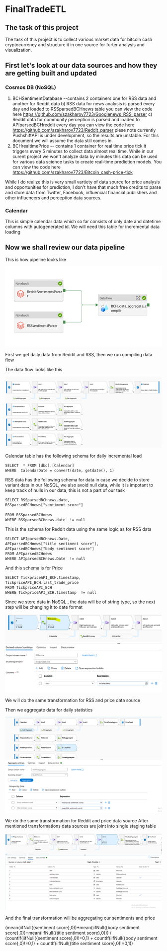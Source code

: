 # FinalTradeETL
## The task of this project
The task of this project is to collect various market data for bitcoin cash cryptocurrency and structure it in one source for furter analysis and visualization.

## First let's look at our data sources and how they are getting built and updated

### Cosmos DB (NoSQL)
  1) BCHSentimentDatabase --contains 2 containers one for RSS data and another for Reddit data
    b) RSS data for news analysis is parsed every day and loaded to RSSparsedBCHnews table you can view the code here https://github.com/szakharov7723/Googlenews_RSS_parser
    c) Reddit data for community perception is parsed and loaded to APIparsedBCHreddit every day you can view the code here https://github.com/szakharov7723/Reddit_parser plese note currently PushshiftAPI is under development, so the results are unstable. For this document we will assume the data still comes in.
  2) BCHrealtimePrice -- contains 1 container for real time price tick it triggers every 5 minutes to collect data almost real time. While in our curent project we won't analyze data by minutes this data can be used for various data science tasks to create real-time prediction models. You can view the code here https://github.com/szakharov7723/Bitcoin_cash-price-tick
 
While I do realize this is very small vartiety of data source for price analysis and opportunities for prediction, I don't have that much free credits to parse and store data from Twitter, Facebook, influencial financial publishers and other influencers and perception data sources.


### Calendar

This is simple calendar data which so far consists of only date and datetime columns with autogenerated id. We will need this table for incremental data loading


## Now we shall review our data pipeline
This is how pipeline looks like 

![alt text](https://github.com/szakharov7723/FinalTradeETL/blob/main/ETL.PNG "ETL pipeline")
 
 First we get daily data from Reddit and RSS, then we run compiling data flow
 
 The data flow looks like this
 
 ![alt text](https://github.com/szakharov7723/FinalTradeETL/blob/main/ETL_data_flow.PNG "ETL data flow")
 

 Calendar table has the following schema for daily incremental load

```
SELECT  * FROM [dbo].[Calendar]
WHERE  CalendarDate = convert(date, getdate(), 1)
```

RSS data has the following schema for data in case we decide to store variant data in our NoSQL, we also avoid null data, while it is impotant to keep track of nulls in our data, this is not a part of our task  

```
SELECT RSSparsedBCHnews.date,
RSSparsedBCHnews["sentiment score"] 

FROM RSSparsedBCHnews
WHERE RSSparsedBCHnews.date  != null
```
This is the schema for Reddit data using the same logic as for RSS data

```
SELECT APIparsedBCHnews.Date,
APIparsedBCHnews["title sentiment score"],
APIparsedBCHnews["body sentiment score"]
FROM APIparsedBCHnews
WHERE APIparsedBCHnews.Date  != null
```

And this schema is for Price
```
SELECT TickpriceAPI_BCH.timestamp,
TickpriceAPI_BCH.last_trade_price
FROM TickpriceAPI_BCH
WHERE TickpriceAPI_BCH.timestamp  != null
```
Since we store data in NoSQL , the data will be of string type, so the next step will be changing it to date format

![alt text](https://github.com/szakharov7723/FinalTradeETL/blob/main/RSSscore.PNG "RSS formating")

We will do the same transformation for RSS and price data source


Then we aggregate data for daily statistics

![alt text](https://github.com/szakharov7723/FinalTradeETL/blob/main/Aggregatetransform.PNG "Reddit Aggregate")

We do the same transformation for Reddit and price data source
After mentioned transformations data sources are joint into single staging table

![alt text](https://github.com/szakharov7723/FinalTradeETL/blob/main/Joins.PNG "Final join")

And the final transformation will be aggregating our sentiments and price

(mean(iifNull({sentiment score},0))+mean(iifNull({body sentiment score},0))+mean(iifNull({title sentiment score},0))) / (countIf(iifNull({sentiment score},0)!=0,1) + countIf(iifNull({body sentiment score},0)!=0,1) + countIf(iifNull({title sentiment score},0)!=0,1))


